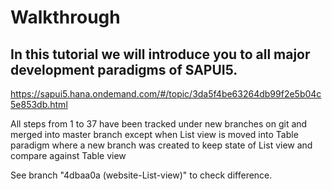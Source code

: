 # Walkthrough

## In this tutorial we will introduce you to all major development paradigms of SAPUI5.

https://sapui5.hana.ondemand.com/#/topic/3da5f4be63264db99f2e5b04c5e853db.html

All steps from 1 to 37 have been tracked under new branches on git and merged into master branch except when List view is moved into Table paradigm where a new branch was created to keep state of List view and compare against Table view

See branch "4dbaa0a (website-List-view)" to check difference.
